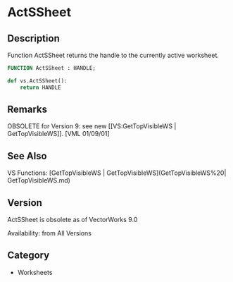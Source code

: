 # ActSSheet

## Description
Function ActSSheet returns the handle to the currently active worksheet.

```pascal
FUNCTION ActSSheet : HANDLE;
```

```python
def vs.ActSSheet():
    return HANDLE
```

## Remarks
OBSOLETE for Version 9: see new [[VS:GetTopVisibleWS | GetTopVisibleWS]]. [VML 01/09/01]

## See Also
VS Functions:
[GetTopVisibleWS | GetTopVisibleWS](GetTopVisibleWS%20| GetTopVisibleWS.md)

## Version
ActSSheet is obsolete as of VectorWorks 9.0

Availability: from All Versions

## Category
* Worksheets

